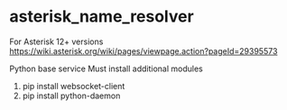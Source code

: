 # asterisk_name_resolver
For Asterisk 12+ versions
https://wiki.asterisk.org/wiki/pages/viewpage.action?pageId=29395573

Python base service
Must install additional modules
  1. pip install websocket-client
  2. pip install python-daemon
